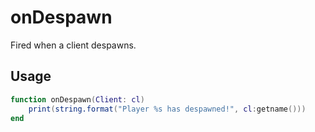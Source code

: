 # onDespawn

Fired when a client despawns.

## Usage

```lua
function onDespawn(Client: cl)
    print(string.format("Player %s has despawned!", cl:getname()))
end
```
